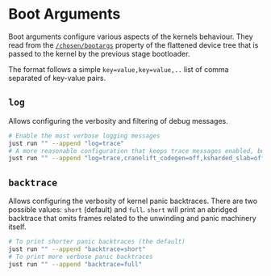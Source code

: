 # Boot Arguments

Boot arguments configure various aspects of the kernels behaviour. They read from the 
[`/chosen/bootargs`](https://devicetree-specification.readthedocs.io/en/stable/devicenodes.html#chosen-node) property of the
flattened device tree that is passed to the kernel by the previous stage bootloader.

The format follows a simple `key=value,key=value,..` list of comma separated of key-value pairs.

## `log`

Allows configuring the verbosity and filtering of debug messages.

```sh
# Enable the most verbose logging messages
just run "" --append "log=trace"
# A more reasonable configuration that keeps trace messages enabled, but silences the very spammy ones
just run "" --append "log=trace,cranelift_codegen=off,ksharded_slab=off"
```

## `backtrace`

Allows configuring the verbosity of kernel panic backtraces. There are two possible values: `short` (default) and `full`.
`short` will print an abridged backtrace that omits frames related to the unwinding and panic machinery itself.

```sh
# To print shorter panic backtraces (the default)
just run "" --append "backtrace=short"
# To print more verbose panic backtraces
just run "" --append "backtrace=full"
```